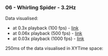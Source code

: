 ### 06 - Whirling Spider - 3.2Hz
Data visualised:
- at 0.3x playback (100 fps) - [link](https://www.youtube.com/watch?v=0fPIs3eReoo)
- at 0.06x playback (500 fps) - [link](https://www.youtube.com/watch?v=tfkJPhfbH0M)
- at 0.03x playback (1000 fps) - [link](https://www.youtube.com/watch?v=OHjNZRowd8g)

250ms of the data visualised in XYTime space:
